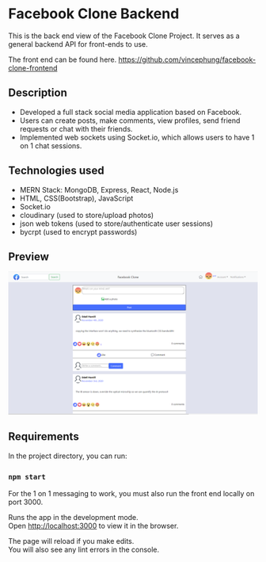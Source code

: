 # Facebook Clone Backend

This is the back end view of the Facebook Clone Project. It serves as a general backend API for front-ends to use.

The front end can be found here.  https://github.com/vincephung/facebook-clone-frontend
## Description
* Developed a full stack social media application based on Facebook.
* Users can create posts, make comments, view profiles, send friend requests or chat with their friends.
* Implemented web sockets using Socket.io, which allows users to have 1 on 1 chat sessions.


## Technologies used
* MERN Stack: MongoDB, Express, React, Node.js
* HTML, CSS(Bootstrap), JavaScript
* Socket.io
* cloudinary (used to store/upload photos)
* json web tokens (used to store/authenticate user sessions)
* bycrpt (used to encrypt passwords)

## Preview
![](preview.png?raw=true "Optional Title")

## Requirements

In the project directory, you can run:

### `npm start`
For the 1 on 1 messaging to work, you must also run the front end locally on port 3000.

Runs the app in the development mode.\
Open [http://localhost:3000](http://localhost:3000) to view it in the browser.

The page will reload if you make edits.\
You will also see any lint errors in the console.

